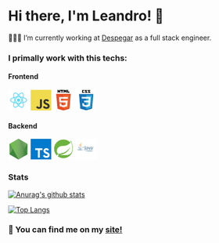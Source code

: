 # Hi there, I'm Leandro! 👋

 👨🏻‍💻 I’m currently working at [Despegar](https://www.despegar.com) as a full stack engineer.
 
### I primally work with this techs:
#### Frontend
<img height="42" width="42" src="https://raw.githubusercontent.com/github/explore/80688e429a7d4ef2fca1e82350fe8e3517d3494d/topics/react/react.png" /> <img height="42" width="42" src="https://raw.githubusercontent.com/github/explore/80688e429a7d4ef2fca1e82350fe8e3517d3494d/topics/javascript/javascript.png" /> <img height="42" width="42" src="https://raw.githubusercontent.com/github/explore/80688e429a7d4ef2fca1e82350fe8e3517d3494d/topics/html/html.png" /> <img height="42" width="42" src="https://raw.githubusercontent.com/github/explore/80688e429a7d4ef2fca1e82350fe8e3517d3494d/topics/css/css.png" />
#### Backend
<img height="42" width="42" src="https://raw.githubusercontent.com/github/explore/80688e429a7d4ef2fca1e82350fe8e3517d3494d/topics/nodejs/nodejs.png" /> <img height="42" width="42" src="https://raw.githubusercontent.com/github/explore/80688e429a7d4ef2fca1e82350fe8e3517d3494d/topics/typescript/typescript.png" /> <img height="42" width="42" src="https://raw.githubusercontent.com/github/explore/80688e429a7d4ef2fca1e82350fe8e3517d3494d/topics/spring-boot/spring-boot.png" /> <img height="42" width="42" src="https://raw.githubusercontent.com/github/explore/80688e429a7d4ef2fca1e82350fe8e3517d3494d/topics/java/java.png" /> 

### Stats
[![Anurag's github stats](https://github-readme-stats.vercel.app/api?username=lmoscheni&show_icons=true&theme=gotham&count_private=true)](https://github.com/lmoscheni/github-readme-stats)

[![Top Langs](https://github-readme-stats.vercel.app/api/top-langs/?username=lmoscheni&layout=compact&hide=python&theme=gotham)](https://github.com/lmoscheni/github-readme-stats)

### 🧐 You can find me on my <a href="https://lmoscheni.me" target="blank">site!</a>
